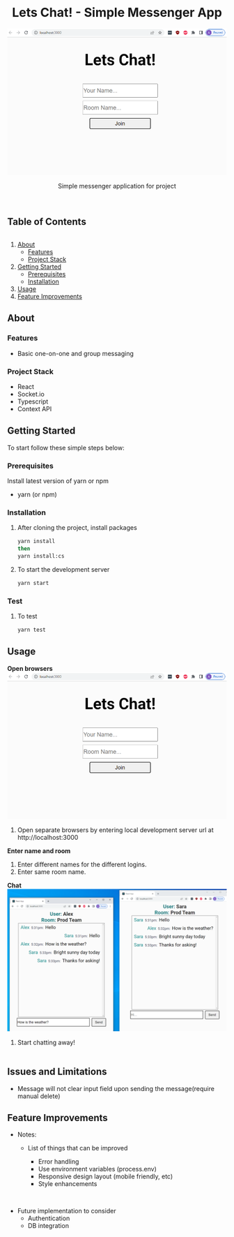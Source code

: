 <br />
<p align="center">
  <h1 align="center">Lets Chat! - Simple Messenger App</h1>
  <img src="joinroom.png" alt="Chat Screenshot">
  <p align="center">
    Simple messenger application for project
    <br /><br />
  </p>
</p>

<h2 style="display: inline-block">Table of Contents</h2>
<ol>
  <li>
    <a href="#about">About</a>
    <ul>
      <li><a href="#features">Features</a></li>
      <li><a href="#project-stack">Project Stack</a></li>
    </ul>
  </li>
  <li>
    <a href="#getting-started">Getting Started</a>
    <ul>
      <li><a href="#prerequisites">Prerequisites</a></li>
      <li><a href="#installation">Installation</a></li>
    </ul>
  </li>
  <li><a href="#usage">Usage</a></li>
  <li><a href="#feature-improvements">Feature Improvements</a></li>
</ol>

## About

### Features

- Basic one-on-one and group messaging

### Project Stack

- React
- Socket.io
- Typescript
- Context API

## Getting Started

To start follow these simple steps below:

### Prerequisites

Install latest version of yarn or npm

- yarn (or npm)

### Installation

1. After cloning the project, install packages
   ```sh
   yarn install
   then
   yarn install:cs
   ```
2. To start the development server
   ```sh
   yarn start
   ```

### Test

1. To test
   ```sh
   yarn test
   ```

## Usage

**Open browsers**
![](joinRoom.png)

1. Open separate browsers by entering local development server url at http://localhost:3000

**Enter name and room**

1. Enter different names for the different logins.
2. Enter same room name.

**Chat**
![](chat.png)

1. Start chatting away!
   <br /><br />

## Issues and Limitations

- Message will not clear input field upon sending the message(require manual delete)

## Feature Improvements

- Notes:

  - List of things that can be improved

    - Error handling
    - Use environment variables (process.env)
    - Responsive design layout (mobile friendly, etc)
    - Style enhancements

<br />

- Future implementation to consider
  - Authentication
  - DB integration
